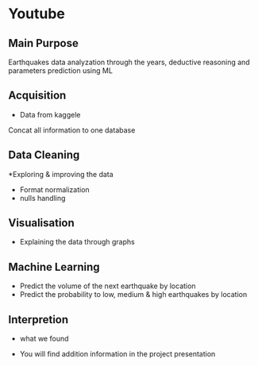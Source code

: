 # Youtube

## Main Purpose
Earthquakes data analyzation through the years, deductive reasoning and parameters prediction using ML


## Acquisition
* Data from kaggele

Concat all information to one database

## Data Cleaning
 *Exploring & improving the data
* Format normalization
* nulls handling

## Visualisation
* Explaining the data through graphs

## Machine Learning
* Predict the volume of the next earthquake by location
* Predict the probability to low, medium & high earthquakes by location

## Interpretion

* what we found
- You will find addition information in the project presentation
